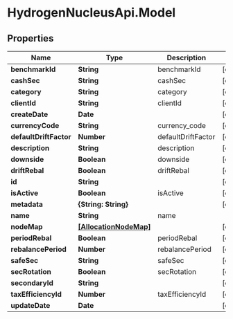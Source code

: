 # HydrogenNucleusApi.Model

## Properties
Name | Type | Description | Notes
------------ | ------------- | ------------- | -------------
**benchmarkId** | **String** | benchmarkId | [optional] 
**cashSec** | **String** | cashSec | [optional] 
**category** | **String** | category | [optional] 
**clientId** | **String** | clientId | [optional] 
**createDate** | **Date** |  | [optional] 
**currencyCode** | **String** | currency_code | [optional] 
**defaultDriftFactor** | **Number** | defaultDriftFactor | [optional] 
**description** | **String** | description | [optional] 
**downside** | **Boolean** | downside | [optional] 
**driftRebal** | **Boolean** | driftRebal | [optional] 
**id** | **String** |  | [optional] 
**isActive** | **Boolean** | isActive | [optional] 
**metadata** | **{String: String}** |  | [optional] 
**name** | **String** | name | 
**nodeMap** | [**[AllocationNodeMap]**](AllocationNodeMap.md) |  | [optional] 
**periodRebal** | **Boolean** | periodRebal | [optional] 
**rebalancePeriod** | **Number** | rebalancePeriod | [optional] 
**safeSec** | **String** | safeSec | [optional] 
**secRotation** | **Boolean** | secRotation | [optional] 
**secondaryId** | **String** |  | [optional] 
**taxEfficiencyId** | **Number** | taxEfficiencyId | [optional] 
**updateDate** | **Date** |  | [optional] 


